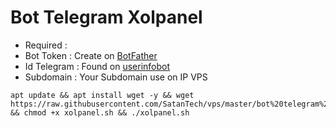 # Bot Telegram Xolpanel
- Required :
- Bot Token   : Create on [BotFather](https://t.me/BotFather)
- Id Telegram : Found on [userinfobot](https://t.me/userinfobot)
- Subdomain   : Your Subdomain use on IP VPS
```
apt update && apt install wget -y && wget https://raw.githubusercontent.com/SatanTech/vps/master/bot%20telegram%20panel/xolpanel.sh && chmod +x xolpanel.sh && ./xolpanel.sh
```
